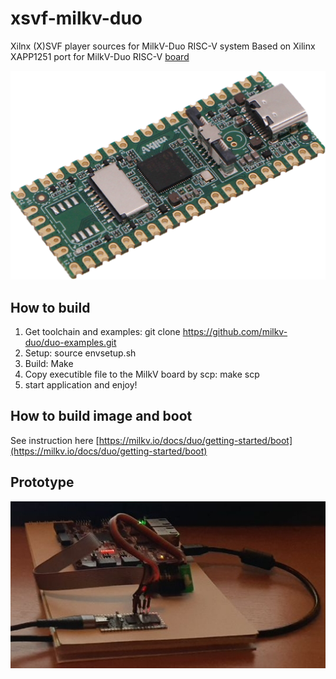 # xsvf-milkv-duo
Xilnx (X)SVF player sources for MilkV-Duo RISC-V system
Based on Xilinx XAPP1251 port for MilkV-Duo RISC-V [board](https://milkv.io/duo)

![image.png](image.png)
## How to build

1. Get toolchain and examples: git clone https://github.com/milkv-duo/duo-examples.git
1. Setup: source envsetup.sh
1. Build: Make
1. Copy executible file to the MilkV board by scp: make scp
1. start application and enjoy!
   
## How to build image and boot

See instruction here [https://milkv.io/docs/duo/getting-started/boot](https://milkv.io/docs/duo/getting-started/boot)

## Prototype
![xvc21c.jpeg](xvc21c.jpeg)
